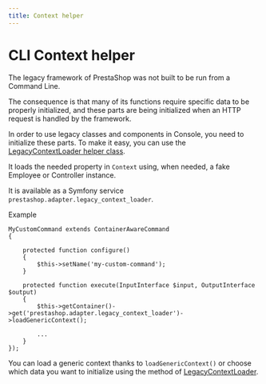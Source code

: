 ```yaml
---
title: Context helper
---
```


# CLI Context helper

The legacy framework of PrestaShop was not built to be run from a Command Line.

The consequence is that many of its functions require specific data to be properly initialized, and these parts are being initialized when an HTTP request is handled by the framework.

In order to use legacy classes and components in Console, you need to initialize these parts. To make it easy, you can use the [LegacyContextLoader helper class](https://github.com/PrestaShop/PrestaShop/pull/21125).

It loads the needed property in `Context` using, when needed, a fake Employee or Controller instance.

It is available as a Symfony service `prestashop.adapter.legacy_context_loader`.

Example
```
MyCustomCommand extends ContainerAwareCommand
{

    protected function configure()
    {
        $this->setName('my-custom-command');
    }

    protected function execute(InputInterface $input, OutputInterface $output)
    {
        $this->getContainer()->get('prestashop.adapter.legacy_context_loader')->loadGenericContext();
        
        ...
    }
});
```

You can load a generic context thanks to `loadGenericContext()` or choose which data you want to initialize using the method of [LegacyContextLoader](https://github.com/PrestaShop/PrestaShop/blob/8.0.x/src/Adapter/LegacyContextLoader.php).
